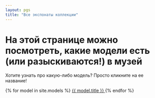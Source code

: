 ```yaml
---
layout: pgs
title: "Все экспонаты коллекции"
---
```


# На этой странице можно посмотреть, какие модели есть (или разыскиваются!) в музей

Хотите узнать про какую-либо модель? Просто кликните на ее название!

{% for model in site.models %}
<a href="{{ model.url | relative_url }}">
    {{ model.title }}
  </a>
{% endfor %}



